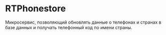 # RTPhonestore
Микросервис, позволяющий обновлять данные о телефонах и странах в базе данных и получать телефонный код по имени страны. 
